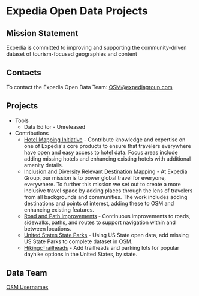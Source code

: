 # Expedia Open Data Projects

## Mission Statement
Expedia is committed to improving and supporting the community-driven dataset of tourism-focused geographies and content

## Contacts

To contact the Expedia Open Data Team: OSM@expediagroup.com

## Projects
- Tools
  - Data Editor - Unreleased
- Contributions
  - [Hotel Mapping Initiative](https://github.com/osmlab/expedia/issues/1) - Contribute knowledge and expertise on one of Expedia's core products to ensure that travelers everywhere have open and easy access to hotel data. Focus areas include adding missing hotels and enhancing existing hotels with additional amenity details.
  - [Inclusion and Diversity Relevant Destination Mapping](https://github.com/osmlab/expedia/issues/2) - At Expedia Group, our mission is to power global travel for everyone, everywhere. To further this mission we set out to create a more inclusive travel space by adding places through the lens of travelers from all backgrounds and communities. The work includes adding destinations and points of interest, adding these to OSM and enhancing existing features.
  - [Road and Path Improvements](https://github.com/osmlab/expedia/issues/3) - Continuous improvements to roads, sidewalks, paths, and routes to support navigation within and between locations.
  - [United States State Parks](https://github.com/osmlab/expedia/issues/4) - Using US State open data, add missing US State Parks to complete dataset in OSM.
  - [HikingcTrailheads](https://github.com/osmlab/expedia/issues/5) - Add trailheads and parking lots for popular dayhike options in the United States, by state.

## Data Team
[OSM Usernames](https://github.com/osmlab/expedia/wiki/Data-Team)
